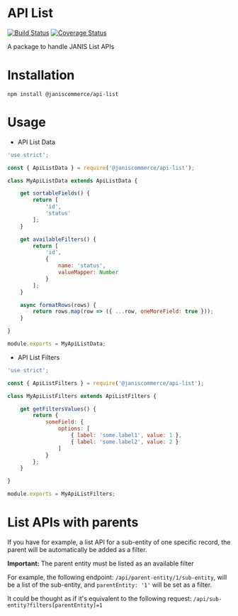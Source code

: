 # API List

[![Build Status](https://travis-ci.org/janis-commerce/api-list.svg?branch=master)](https://travis-ci.org/janis-commerce/api-list)
[![Coverage Status](https://coveralls.io/repos/github/janis-commerce/api-list/badge.svg?branch=master)](https://coveralls.io/github/janis-commerce/api-list?branch=master)

A package to handle JANIS List APIs

# Installation

```
npm install @janiscommerce/api-list
```

# Usage

- API List Data
```js
'use strict';

const { ApiListData } = require('@janiscommerce/api-list');

class MyApiListData extends ApiListData {

	get sortableFields() {
		return [
			'id',
			'status'
		];
	}

	get availableFilters() {
		return [
			'id',
			{
				name: 'status',
				valueMapper: Number
			}
		];
	}

	async formatRows(rows) {
		return rows.map(row => ({ ...row, oneMoreField: true }));
	}

}

module.exports = MyApiListData;
```

- API List Filters
```js
'use strict';

const { ApiListFilters } = require('@janiscommerce/api-list');

class MyApiListFilters extends ApiListFilters {

	get getFiltersValues() {
		return {
			someField: {
				options: [
					{ label: 'some.label1', value: 1 },
					{ label: 'some.label2', value: 2 }
				]
			}
		};
	}

}

module.exports = MyApiListFilters;
```

# List APIs with parents

If you have for example, a list API for a sub-entity of one specific record, the parent will be automatically be added as a filter.

**Important:** The parent entity must be listed as an available filter

For example, the following endpoint: `/api/parent-entity/1/sub-entity`, will be a list of the sub-entity, and `parentEntity: '1'` will be set as a filter.

It could be thought as if it's equivalent to the following request: `/api/sub-entity?filters[parentEntity]=1`
